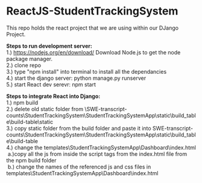 # ReactJS-StudentTrackingSystem

This repo holds the react project that we are using within our DJango Project.

**Steps to run development server:**<br/>
1.) https://nodejs.org/en/download/   Download Node.js to get the node package manager.<br/>
2.) clone repo<br/>
3.) type "npm install" into terminal to install all the dependancies<br/>
4.) start the django server: python manage.py runserver<br/>
5.) start React dev serevr: npm start<br/>

**Steps to integrate React into Django:** <br/>
1.) npm build<br/>
2.) delete old static folder from \SWE-transcript-counts\StudentTrackingSystem\StudentTrackingSystemApp\static\build_table\build-table\static <br/>
3.) copy static folder from the build folder and paste it into SWE-transcript-counts\StudentTrackingSystem\StudentTrackingSystemApp\static\build_table\build-table <br/>
4.) change the templates\StudentTrackingSystemApp\Dashboard\index.html <br/>
	&nbsp;a.)copy all the js from inside the script tags from the index.html file from the npm build folder <br/>
	&nbsp;b.) change the names of the referenced js and css files in templates\StudentTrackingSystemApp\Dashboard\index.html <br/>

